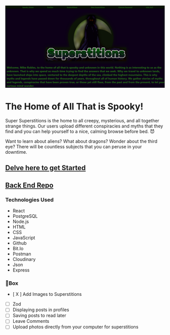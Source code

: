 ![Screenshot3](./public/Screenshot3.png)
# The Home of All That is Spooky!

Super Superstitions is the home to all creepy, mysterious, and all together strange things. Our users upload different conspiracies and myths that they find and you can help yourself to a nice, calming browse before bed. 😈 

Want to learn about aliens? What about dragons? Wonder about the third eye? There will be countless subjects that you can peruse in your downtime. 

## [Delve here to get Started](https://super-superstitions.netlify.app/)

## [Back End Repo](https://github.com/demonorez/super-superstitions-back-end)

### Technologies Used
* React
* PostgreSQL
* Node.js
* HTML
* CSS
* JavaScript
* Github
* Bit.Io
* Postman 
* Cloudinary
* Json
* Express

### 🧊Box
- [ X ] Add Images to Superstitions
- [ ] Zod 
- [ ] Displaying posts in profiles
- [ ] Saving posts to read later
- [ ] Leave Comments
- [ ] Upload photos directly from your computer for superstitions